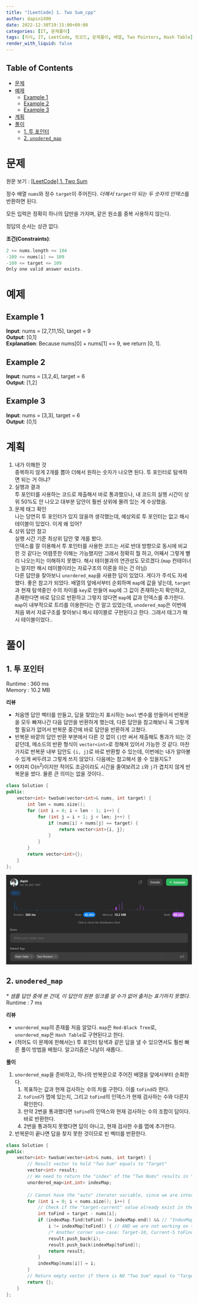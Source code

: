 ```yaml
---
title: "[LeetCode] 1. Two Sum_cpp"
author: dapin1490
date: 2022-12-30T19:15:00+09:00
categories: [IT, 문제풀이]
tags: [지식, IT, LeetCode, 릿코드, 문제풀이, 배열, Two Pointers, Hash Table]
render_with_liquid: false
---
```


<style>
  .x-understand { color: #ccb833; }
  .understand { color: #1380da; }
  .tab { white-space: pre; }
  .underline { text-decoration: underline; }
  .cancle { text-decoration: line-through; }
  .green { color: forestgreen;}
  figure { text-align: center; }
</style>

## Table of Contents
- [문제](#문제)
- [예제](#예제)
  - [Example 1](#example-1)
  - [Example 2](#example-2)
  - [Example 3](#example-3)
- [계획](#계획)
- [풀이](#풀이)
  - [1. 투 포인터](#1-투-포인터)
  - [2. `unodered_map`](#2-unodered_map)

# 문제
원문 보기 : [[LeetCode] 1. Two Sum](https://leetcode.com/problems/two-sum/)  
  
정수 배열 `nums`와 정수 `target`이 주어진다. *더해서 `target`이 되는 두 숫자의 인덱스*를 반환하면 된다.  
  
모든 입력은 정확히 하나의 답만을 가지며, 같은 원소를 중복 사용하지 않는다.  
  
정답의 순서는 상관 없다.  
  
**조건(Constraints)**:  
```cpp
2 <= nums.length <= 104
-109 <= nums[i] <= 109
-109 <= target <= 109
Only one valid answer exists.
```

# 예제
## Example 1
**Input**: nums = \[2,7,11,15], target = 9  
**Output**: \[0,1]  
**Explanation**: Because nums\[0] + nums\[1] == 9, we return \[0, 1].  
  
## Example 2
**Input**: nums = \[3,2,4], target = 6  
**Output**: \[1,2]  
  
## Example 3
**Input**: nums = \[3,3], target = 6  
**Output**: \[0,1]  
  
# 계획
1. 내가 이해한 것  
  중복하지 않게 2개를 뽑아 더해서 원하는 숫자가 나오면 된다. 투 포인터로 탐색하면 되는 거 아냐?
2. 실행과 결과  
  투 포인터를 사용하는 코드로 제출해서 바로 통과했으나, 내 코드의 실행 시간이 상위 50%도 안 나오고 대부분 답안이 훨씬 상위에 몰려 있는 게 수상했음.
3. 문제 태그 확인  
  나는 당연히 투 포인터가 있지 않을까 생각했는데, 예상외로 투 포인터는 없고 해시 테이블이 있었다. 이게 왜 있어?  
4. 상위 답안 참고  
  실행 시간 기준 최상위 답안 몇 개를 봤다.  
  인덱스를 잘 이용해서 투 포인터를 사용한 코드는 서로 반대 방향으로 동시에 비교한 것 같다는 어렴풋한 이해는 가능했지만 그래서 정확히 뭘 하고, 어째서 그렇게 빨리 나오는지는 이해하지 못했다. 해시 테이블과의 연관성도 모르겠다.(`map` 컨테이너는 알지만 해시 테이블이라는 자료구조의 이론을 아는 건 아님)  
  다른 답안을 찾아보니 `unordered_map`을 사용한 답이 있었다. 게다가 주석도 자세했다. 좋은 참고가 되었다. 배열의 앞에서부터 순회하며 `map`에 값을 넣는데, `target`과 현재 탐색중인 수의 차이를 `key`로 만들어 `map`에 그 값이 존재하는지 확인하고, 존재한다면 바로 답으로 반환하고 그렇지 않다면 `map`에 값과 인덱스를 추가한다. `map`이 내부적으로 트리를 이용한다는 건 알고 있었는데, `unodered_map`은 이번에 처음 봐서 자료구조를 찾아보니 해시 테이블로 구현된다고 한다. 그래서 태그가 해시 테이블이었다..  

# 풀이
## 1. 투 포인터
Runtime : 360 ms  
Memory : 10.2 MB  

**리뷰**  
- 처음엔 답안 벡터를 만들고, 답을 찾았는지 표시하는 `bool` 변수를 만들어서 반복문을 모두 빠져나간 다음 답안을 반환하게 했는데, 다른 답안을 참고해보니 꼭 그렇게 할 필요가 없어서 반복문 중간에 바로 답안을 반환하게 고쳤다.
- 반복문 바깥의 답안 반환 부분에서 다른 것 없이 `{}`만 써서 제출해도 통과가 되는 것 같던데, 메소드의 반환 형식이 `vector<int>`로 정해져 있어서 가능한 것 같다. 마찬가지로 반복문 내부 답안도 `{i, j}`로 바로 반환할 수 있는데, 이번에는 내가 알아볼 수 있게 써두려고 그렇게 쓰지 않았다. 다음에는 참고해서 쓸 수 있을지도?
- 어차피 O(n<sup>2</sup>)이지만 적어도 조금이라도 시간을 줄여보려고 `i`와 `j`가 겹치지 않게 반복문을 썼다. 물론 큰 의미는 없을 것이다..

```cpp
class Solution {
public:
    vector<int> twoSum(vector<int>& nums, int target) {
        int len = nums.size();
        for (int i = 0; i < len - 1; i++) {
            for (int j = i + 1; j < len; j++) {
                if (nums[i] + nums[j] == target) {
                    return vector<int>{i, j};
                }
            }
        }
        return vector<int>{};
    }
};
```

![제출 결과](/assets/img/category-it/coding/221230-leetcode-1.jpg)  


## 2. `unodered_map`
*\* 샘플 답안 중에 본 건데, 이 답안의 원본 링크를 알 수가 없어 출처는 표기하지 못했다.*  
Runtime : 7 ms  

**리뷰**  
- `unordered_map`의 존재를 처음 알았다. `map`은 `Red-Black Tree`로, `unordered_map`은 `Hash Table`로 구현된다고 한다.
- (적어도 이 문제에 한해서는) 투 포인터 탐색과 같은 답을 낼 수 있으면서도 훨씬 빠른 풀이 방법을 배웠다. 알고리즘은 나날이 새롭다..
  
**풀이**  
1. `unordered_map`을 준비하고, 하나의 반복문으로 주어진 배열을 앞에서부터 순회한다.  
    1. 목표하는 값과 현재 검사하는 수의 차를 구한다. 이를 `toFind`라 한다.
    2. `toFind`가 맵에 있는지, 그리고 `toFind`의 인덱스가 현재 검사하는 수와 다른지 확인한다.
    3. 만약 2번을 통과했다면 `toFind`의 인덱스와 현재 검사하는 수의 조합이 답이다. 바로 반환한다.
    4. 2번을 통과하지 못했다면 답이 아니고, 현재 검사한 수를 맵에 추가한다.
2. 반복문이 끝나면 답을 찾지 못한 것이므로 빈 벡터를 반환한다.

```cpp
class Solution {
public:
    vector<int> twoSum(vector<int>& nums, int target) {
        // Result vector to hold "Two Sum" equals to "Target"
        vector<int> result;
        // We need to return the "index" of the "Two Nums" results in "Target"
        unordered_map<int,int> indexMap;

        // Cannot have the "auto" iterator variable, since we are interested in "index", not the actual value.
        for (int i = 0; i < nums.size(); i++) {
            // Check if the "target-current" value already exist in the IndexMap.
            int toFind = target - nums[i];
            if (indexMap.find(toFind) != indexMap.end() && // "IndexMap" has the entry
                i != indexMap[toFind]) { // AND we are not working on the same index
                /* Another corner use-case: Target-10, Current-5 toFind-5 */
                result.push_back(i);
                result.push_back(indexMap[toFind]);
                return result;
            }
            indexMap[nums[i]] = i;
        }
        // Return empty vector if there is NO "Two Sum" equal to "Target"
        return {};
    }
};
```
